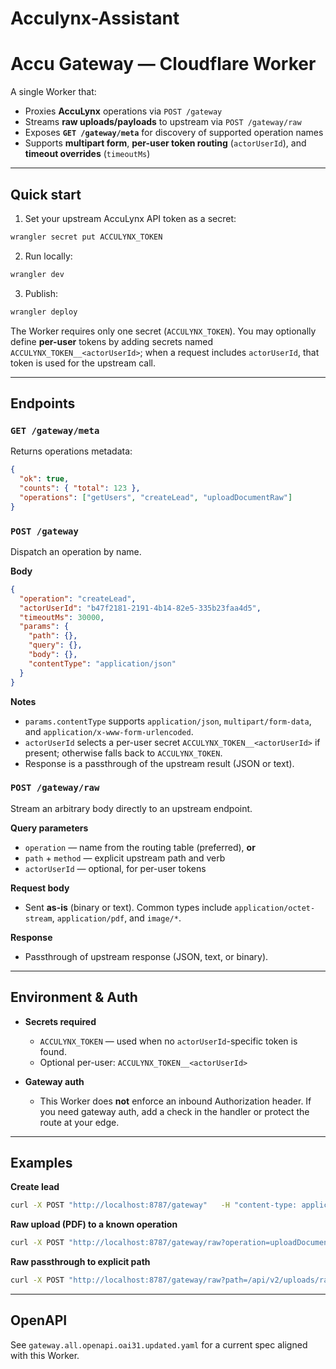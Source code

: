 # Acculynx-Assistant

# Accu Gateway — Cloudflare Worker

A single Worker that:
- Proxies **AccuLynx** operations via `POST /gateway`
- Streams **raw uploads/payloads** to upstream via `POST /gateway/raw`
- Exposes **`GET /gateway/meta`** for discovery of supported operation names
- Supports **multipart form**, **per-user token routing** (`actorUserId`), and **timeout overrides** (`timeoutMs`)

---

## Quick start

1) Set your upstream AccuLynx API token as a secret:
```bash
wrangler secret put ACCULYNX_TOKEN
```

2) Run locally:
```bash
wrangler dev
```

3) Publish:
```bash
wrangler deploy
```

The Worker requires only one secret (`ACCULYNX_TOKEN`). You may optionally define **per-user** tokens by adding secrets named
`ACCULYNX_TOKEN__<actorUserId>`; when a request includes `actorUserId`, that token is used for the upstream call.

---

## Endpoints

### `GET /gateway/meta`
Returns operations metadata:
```json
{
  "ok": true,
  "counts": { "total": 123 },
  "operations": ["getUsers", "createLead", "uploadDocumentRaw"]
}
```

### `POST /gateway`
Dispatch an operation by name.

**Body**
```json
{
  "operation": "createLead",
  "actorUserId": "b47f2181-2191-4b14-82e5-335b23faa4d5",
  "timeoutMs": 30000,
  "params": {
    "path": {},
    "query": {},
    "body": {},
    "contentType": "application/json"
  }
}
```

**Notes**
- `params.contentType` supports `application/json`, `multipart/form-data`, and `application/x-www-form-urlencoded`.
- `actorUserId` selects a per-user secret `ACCULYNX_TOKEN__<actorUserId>` if present; otherwise falls back to `ACCULYNX_TOKEN`.
- Response is a passthrough of the upstream result (JSON or text).

### `POST /gateway/raw`
Stream an arbitrary body directly to an upstream endpoint.

**Query parameters**
- `operation` — name from the routing table (preferred), **or**
- `path` + `method` — explicit upstream path and verb
- `actorUserId` — optional, for per-user tokens

**Request body**
- Sent **as-is** (binary or text). Common types include `application/octet-stream`, `application/pdf`, and `image/*`.

**Response**
- Passthrough of upstream response (JSON, text, or binary).

---

## Environment & Auth

- **Secrets required**
  - `ACCULYNX_TOKEN` — used when no `actorUserId`-specific token is found.
  - Optional per-user: `ACCULYNX_TOKEN__<actorUserId>`

- **Gateway auth**
  - This Worker does **not** enforce an inbound Authorization header. If you need gateway auth, add a check in the handler or protect the route at your edge.

---

## Examples

**Create lead**
```bash
curl -X POST "http://localhost:8787/gateway"   -H "content-type: application/json"   -d '{"operation":"createLead","params":{"body":{"firstName":"Ada","lastName":"Lovelace"}}}'
```

**Raw upload (PDF) to a known operation**
```bash
curl -X POST "http://localhost:8787/gateway/raw?operation=uploadDocumentRaw"   --data-binary "@./docs/file.pdf"   -H "content-type: application/pdf"
```

**Raw passthrough to explicit path**
```bash
curl -X POST "http://localhost:8787/gateway/raw?path=/api/v2/uploads/raw&method=POST"   --data-binary "@./docs/file.pdf"   -H "content-type: application/pdf"
```

---

## OpenAPI
See `gateway.all.openapi.oai31.updated.yaml` for a current spec aligned with this Worker.
